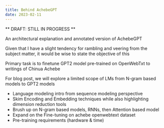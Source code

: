 ```yaml
---
title: Behind AchebeGPT
date: 2023-02-11
---
```


** DRAFT: STILL IN PROGRESS **

An architectural explanation and annotated version of AchebeGPT

Given that I have a slight tendency for rambling and veering from the subject matter, it would be wise to state the objective of this   

Primary task is to finetune GPT2 model pre-trained on OpenWebTxt to writings of Chinua Achebe

For blog post, we will explore a limited scope of LMs from N-gram based models to GPT2 models

- Language modeling intro from sequence modeling perspective
- Skim Encoding and Embedding techniques while also highlighting dimension reduction tools 
- Brush up on N-gram based models, RNNs, then Attention based model
- Expand on the Fine-tuning on achebe openwebtext dataset
- Pre-training requirements (hardware & time)